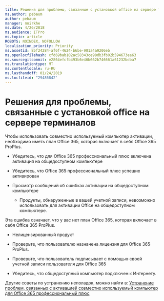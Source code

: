 ```yaml
---
title: Решения для проблемы, связанные с установкой office на сервере терминалов
ms.author: pebaum
author: pebaum
manager: mnirkhe
ms.date: 4/26/2018
ms.audience: ITPro
ms.topic: article
ROBOTS: NOINDEX, NOFOLLOW
localization_priority: Priority
ms.assetid: 85f24284-af6f-4624-b6be-901a4a9206eb
ms.openlocfilehash: cfd69bab102ac58343ce98db3fb02b594673ea63
ms.sourcegitcommit: e2864efcfb493b6e46b662b746661a61232bdba7
ms.translationtype: MT
ms.contentlocale: ru-RU
ms.lasthandoff: 01/24/2019
ms.locfileid: "29486842"
---
```

# <a name="solutions-for-issues-around-installing-office-on-a-terminal-server"></a>Решения для проблемы, связанные с установкой office на сервере терминалов

Чтобы использовать совместно используемый компьютер активации, необходимо иметь план Office 365, которая включает в себя Office 365 ProPlus.
  
- Убедитесь, что для Office 365 профессиональный плюс включена активация на общедоступном компьютере
    
- Убедитесь, что Office 365 профессиональный плюс успешно активирован
    
- Просмотр сообщений об ошибках активации на общедоступном компьютере
    
  - Продукты, обнаруженные в вашей учетной записи, невозможно использовать для активации Office на общедоступном компьютере.
  
Эта ошибка означает, что у вас нет план Office 365, которая включает в себя Office 365 ProPlus.
    
  - Нелицензированный продукт
    
  - Проверьте, что пользователю назначена лицензия для Office 365 ProPlus.
    
  - Проверьте, что пользователь подписывает с помощью своей учетной записи пользователя для Office 365
    
  - Убедитесь, что общедоступный компьютер подключен к Интернету.
    
Другие советы по устранению неполадок, можно найти в: [Устранение проблем, связанных с активацией совместно используемый компьютер для Office 365 профессиональный плюс](https://docs.microsoft.com/DeployOffice/troubleshoot-issues-with-shared-computer-activation-for-office-365-proplus)
  

